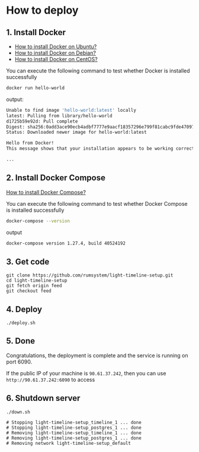 # How to deploy

## 1. Install Docker

- [How to install Docker on Ubuntu?](https://yeasy.gitbook.io/docker_practice/install/ubuntu)
- [How to install Docker on Debian?](https://yeasy.gitbook.io/docker_practice/install/debian)
- [How to install Docker on CentOS?](https://yeasy.gitbook.io/docker_practice/install/centos)

You can execute the following command to test whether Docker is installed successfully

```bash
docker run hello-world
```

output:

```bash
Unable to find image 'hello-world:latest' locally
latest: Pulling from library/hello-world
d1725b59e92d: Pull complete
Digest: sha256:0add3ace90ecb4adbf7777e9aacf18357296e799f81cabc9fde470971e499788
Status: Downloaded newer image for hello-world:latest

Hello from Docker!
This message shows that your installation appears to be working correctly.

...
```

## 2. Install Docker Compose

[How to install Docker Compose?](https://yeasy.gitbook.io/docker_practice/compose/install)

You can execute the following command to test whether Docker Compose is installed successfully

```bash
docker-compose --version
```

output

```bash
docker-compose version 1.27.4, build 40524192
```

## 3. Get code

```
git clone https://github.com/rumsystem/light-timeline-setup.git
cd light-timeline-setup
git fetch origin feed
git checkout feed
```

## 4. Deploy

```
./deploy.sh
```

## 5. Done

Congratulations, the deployment is complete and the service is running on port 6090.

If the public IP of your machine is `90.61.37.242`, then you can use `http://90.61.37.242:6090` to access

## 6. Shutdown server

```
./down.sh

# Stopping light-timeline-setup_timeline_1 ... done
# Stopping light-timeline-setup_postgres_1 ... done
# Removing light-timeline-setup_timeline_1 ... done
# Removing light-timeline-setup_postgres_1 ... done
# Removing network light-timeline-setup_default
```
